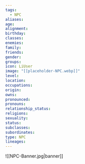 ```yaml
---
tags:
  - NPC
aliases: 
age: 
alignment: 
birthday: 
classes: 
enemies: 
family: 
friends: 
gender: 
groups: 
icon: LiUser
image: "[[placeholder-NPC.webp]]"
level: 
location: 
occupations: 
origin: 
owns: 
pronounced: 
pronouns: 
relationship_status: 
religions: 
sexuality: 
status: 
subclasses: 
subordinates: 
type: NPC
lineages:
---
```


![[NPC-Banner.jpg|banner]]
